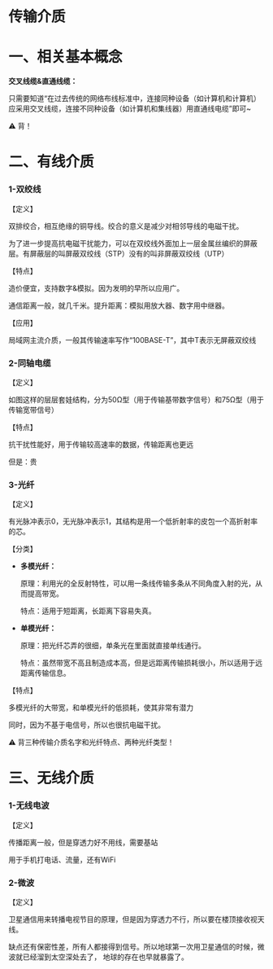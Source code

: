 # 传输介质

# 一、相关基本概念

**交叉线缆&直通线缆：**

只需要知道“在过去传统的网络布线标准中，连接同种设备（如计算机和计算机）应采用交叉线缆，连接不同种设备（如计算机和集线器）用直通线电缆”即可~

<aside>
⚠️ 背！

</aside>

# 二、有线介质

### 1-双绞线

【定义】

双排绞合，相互绝缘的铜导线。绞合的意义是减少对相邻导线的电磁干扰。

为了进一步提高抗电磁干扰能力，可以在双绞线外面加上一层金属丝编织的屏蔽层。有屏蔽层的叫屏蔽双绞线（STP）没有的叫非屏蔽双绞线（UTP）

【特点】

造价便宜，支持数字&模拟。因为发明的早所以应用广。

通信距离一般，就几千米。提升距离：模拟用放大器、数字用中继器。

【应用】

局域网主流介质，一般其传输速率写作“100BASE-T”，其中T表示无屏蔽双绞线

### 2-同轴电缆

【定义】

如图这样的层层套娃结构，分为50Ω型（用于传输基带数字信号）和75Ω型（用于传输宽带信号）

【特点】

抗干扰性能好，用于传输较高速率的数据，传输距离也更远

但是：贵

### 3-光纤

【定义】

有光脉冲表示0，无光脉冲表示1，其结构是用一个低折射率的皮包一个高折射率的芯。

【分类】

- **多模光纤：**
    
    原理：利用光的全反射特性，可以用一条线传输多条从不同角度入射的光，从而提高带宽。
    
    特点：适用于短距离，长距离下容易失真。
    
- **单模光纤：**
    
    原理：把光纤芯弄的很细，单条光在里面就直接单线通行。
    
    特点：虽然带宽不高且制造成本高，但是远距离传输损耗很小，所以适用于远距离传输信息。
    

【特点】

多模光纤的大带宽，和单模光纤的低损耗，使其非常有潜力

同时，因为不基于电信号，所以也很抗电磁干扰。

<aside>
⚠️ 背三种传输介质名字和光纤特点、两种光纤类型！

</aside>

# 三、无线介质

### 1-无线电波

【定义】

传播距离一般，但是穿透力好不用线，需要基站

用于手机打电话、流量，还有WiFi

### 2-微波

【定义】

卫星通信用来转播电视节目的原理，但是因为穿透力不行，所以要在楼顶接收视天线。

缺点还有保密性差，所有人都接得到信号。所以地球第一次用卫星通信的时候，微波就已经溜到太空深处去了， 地球的存在也早就暴露了。